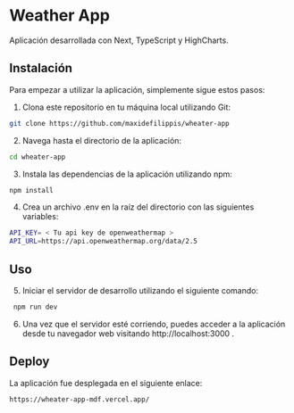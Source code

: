 # Weather App

Aplicación desarrollada con Next, TypeScript y HighCharts.

## Instalación

Para empezar a utilizar la aplicación, simplemente sigue estos pasos:

1. Clona este repositorio en tu máquina local utilizando Git:

```bash
git clone https://github.com/maxidefilippis/wheater-app

```

2. Navega hasta el directorio de la aplicación:

```bash
cd wheater-app
```

3. Instala las dependencias de la aplicación utilizando npm:

```bash
npm install
```

4. Crea un archivo .env en la raíz del directorio con las siguientes variables:

```bash
API_KEY= < Tu api key de openweathermap >
API_URL=https://api.openweathermap.org/data/2.5
```

## Uso

5. Iniciar el servidor de desarrollo utilizando el siguiente comando:

```bash
 npm run dev
```

6. Una vez que el servidor esté corriendo, puedes acceder a la aplicación desde tu navegador web visitando http://localhost:3000 .

## Deploy

La aplicación fue desplegada en el siguiente enlace:

```bash
https://wheater-app-mdf.vercel.app/
```
